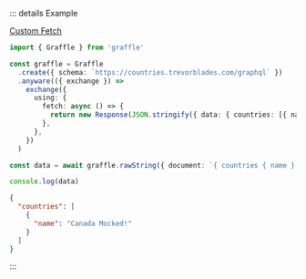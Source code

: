 ::: details Example

<div class="ExampleSnippet">
<a href="../../examples/transport-http/custom-fetch">Custom Fetch</a>

<!-- dprint-ignore-start -->
```ts twoslash
import { Graffle } from 'graffle'

const graffle = Graffle
  .create({ schema: `https://countries.trevorblades.com/graphql` })
  .anyware(({ exchange }) =>
    exchange({
      using: {
        fetch: async () => {
          return new Response(JSON.stringify({ data: { countries: [{ name: `Canada Mocked!` }] } }))
        },
      },
    })
  )

const data = await graffle.rawString({ document: `{ countries { name } }` })

console.log(data)
```
<!-- dprint-ignore-end -->

<!-- dprint-ignore-start -->
```json
{
  "countries": [
    {
      "name": "Canada Mocked!"
    }
  ]
}
```
<!-- dprint-ignore-end -->

</div>
:::
